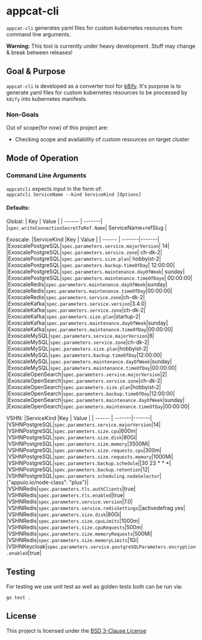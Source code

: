 # appcat-cli

`appcat-cli` generates yaml files for custom kubernetes resources from command line arguments.

**Warning:** This tool is currently under heavy development. Stuff may change & break between releases!


## Goal & Purpose
`appcat-cli` is developed as a converter tool for [k8ify](https://github.com/vshn/k8ify).
It's purpose is to generate yaml files for custom kubernetes resources to be processed by `k8ify` into kubernetes manifests.

### Non-Goals

Out of scope(for now) of this project are:
- Checking scope and availability of custom resources on target cluster

## Mode of Operation

### Command Line Arguments

`appcatcli` expects input in the form of:<br>
`appcatcli ServiceName --kind ServiceKind [Options]`<br>

#### Defaults:
Global:
| Key  | Value  |
| ------ | -------|
|`spec.writeConnectionSecretToRef.Name`| ServiceName+refSlug |

Exoscale:
|ServiceKind |Key  | Value  |
| ------ | -------|-------|
|ExoscalePostgreSQL|`spec.parameters.service.majorVersion`| 14|
|ExoscalePostgreSQL|`spec.parameters.service.zone`| ch-dk-2|
|ExoscalePostgreSQL|`spec.parameters.size.plan`| hobbyist-2|
|ExoscalePostgreSQL|`spec.parameters.backup.timeOfDay`| 12:00:00|
|ExoscalePostgreSQL|`spec.parameters.maintenance.dayOfWeek`| sunday|
|ExoscalePostgreSQL|`spec.parameters.maintenance.timeOfDaye`| 00:00:00|
|ExoscaleRedis|`spec.parameters.maintenance.dayOfWeek`|sunday|
|ExoscaleRedis|`spec.parameters.maintenance.timeOfDay`|00:00:00|
|ExoscaleRedis|`spec.parameters.service.zone`|ch-dk-2|
|ExoscaleKafka|`spec.parameters.service.version`|3.4.0|
|ExoscaleKafka|`spec.parameters.service.zone`|ch-dk-2|
|ExoscaleKafka|`spec.parameters.size.plan`|startup-2|
|ExoscaleKafka|`spec.parameters.maintenance.dayOfWeek`|sunday|
|ExoscaleKafka|`spec.parameters.maintenance.timeOfDay`|00:00:00|
|ExoscaleMySQL|`spec.parameters.service.majorVersion`|8|
|ExoscaleMySQL|`spec.parameters.service.zone`|ch-dk-2|
|ExoscaleMySQL|`spec.parameters.size.plan`|hobbyist-2|
|ExoscaleMySQL|`spec.parameters.backup.timeOfDay`|12:00:00|
|ExoscaleMySQL|`spec.parameters.maintenance.dayOfWeek`|sunday|
|ExoscaleMySQL|`spec.parameters.maintenance.timeOfDay`|00:00:00|
|ExoscaleOpenSearch|`spec.parameters.service.majorVersion`|2|
|ExoscaleOpenSearch|`spec.parameters.service.zone`|ch-dk-2|
|ExoscaleOpenSearch|`spec.parameters.size.plan`|hobbyist-2|
|ExoscaleOpenSearch|`spec.parameters.backup.timeOfDay`|12:00:00|
|ExoscaleOpenSearch|`spec.parameters.maintenance.dayOfWeek`|sunday|
|ExoscaleOpenSearch|`spec.parameters.maintenance.timeOfDay`|00:00:00|

VSHN:
|ServiceKind |Key  | Value  |
| ------ | -------|-------|
|VSHNPostgreSQL|`spec.parameters.service.majorVersion`|14|
|VSHNPostgreSQL|`spec.parameters.size.cpu`|600m|
|VSHNPostgreSQL|`spec.parameters.size.disk`|80Gi|
|VSHNPostgreSQL|`spec.parameters.size.memory`|3500Mi|
|VSHNPostgreSQL|`spec.parameters.size.requests.cpu`|300m|
|VSHNPostgreSQL|`spec.parameters.size.requests.memory`|1000Mi|
|VSHNPostgreSQL|`spec.parameters.backup.schedule`||30 23 * * *|
|VSHNPostgreSQL|`spec.parameters.backup.retention`|12|
|VSHNPostgreSQL|`spec.parameters.scheduling.nodeSelector`|{"appuio.io/node-class": "plus"}|
|VSHNRedis|`spec.parameters.tls.authClients`|true|
|VSHNRedis|`spec.parameters.tls.enabled`|true|
|VSHNRedis|`spec.parameters.service.version`|7.0|
|VSHNRedis|`spec.parameters.service.redisSettings`||activedefrag yes|
|VSHNRedis|`spec.parameters.size.disk`|80Gi|
|VSHNRedis|`spec.parameters.size.cpuLimits`|1000m|
|VSHNRedis|`spec.parameters.size.cpuRequests`|500m|
|VSHNRedis|`spec.parameters.size.memoryRequests`|500Mi|
|VSHNRedis|`spec.parameters.size.memoryLimits`|1Gi|
|VSHNKeycloak|`spec.parameters.service.postgreSQLParameters.encryption.enabled`|true|

## Testing

For testing we use unit test as well as golden tests both can be run via:
```shell
go test .
```

## License

This project is licensed under the [BSD 3-Clause License](LICENSE)
